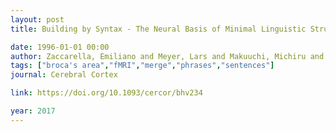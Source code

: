 ```yaml
---
layout: post
title: Building by Syntax - The Neural Basis of Minimal Linguistic Structures

date: 1996-01-01 00:00
author: Zaccarella, Emiliano and Meyer, Lars and Makuuchi, Michiru and Friederici, Angela D
tags: ["broca's area","fMRI","merge","phrases","sentences"]
journal: Cerebral Cortex

link: https://doi.org/10.1093/cercor/bhv234

year: 2017
---
```



